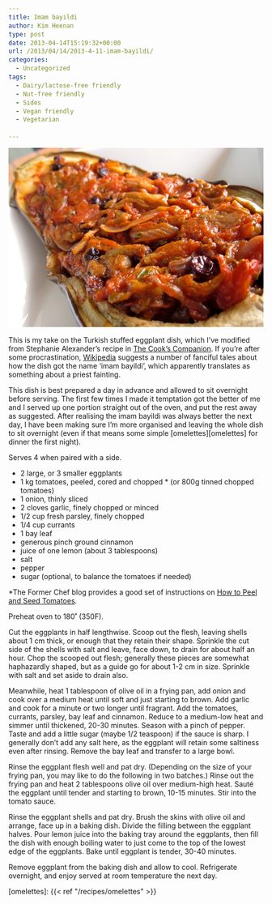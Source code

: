 ```yaml
---
title: Imam bayildi
author: Kim Heenan
type: post
date: 2013-04-14T15:19:32+00:00
url: /2013/04/14/2013-4-11-imam-bayildi/
categories:
  - Uncategorized
tags:
  - Dairy/lactose-free friendly
  - Nut-free friendly
  - Sides
  - Vegan friendly
  - Vegetarian

---
```


![](imam-bayildi.jpg)

This is my take on the Turkish stuffed eggplant dish, which I’ve modified from Stephanie Alexander’s recipe in [The Cook’s Companion][cooks-companion]. If you’re after some procrastination, [Wikipedia][imam-bayildi] suggests a number of fanciful tales about how the dish got the name ‘imam bayildi’, which apparently translates as something about a priest fainting.

<!--more-->

This dish is best prepared a day in advance and allowed to sit overnight before serving. The first few times I made it temptation got the better of me and I served up one portion straight out of the oven, and put the rest away as suggested. After realising the imam bayildi was always better the next day, I have been making sure I’m more organised and leaving the whole dish to sit overnight (even if that means some simple [omelettes][omelettes] for dinner the first night).

Serves 4 when paired with a side.

  * 2 large, or 3 smaller eggplants
  * 1 kg tomatoes, peeled, cored and chopped * (or 800g tinned chopped tomatoes)
  * 1 onion, thinly sliced
  * 2 cloves garlic, finely chopped or minced
  * 1/2 cup fresh parsley, finely chopped
  * 1/4 cup currants
  * 1 bay leaf
  * generous pinch ground cinnamon
  * juice of one lemon (about 3 tablespoons)
  * salt
  * pepper
  * sugar (optional, to balance the tomatoes if needed)

*The Former Chef blog provides a good set of instructions on [How to Peel and Seed Tomatoes][peel-seed-tomatoes].

Preheat oven to 180˚ (350F).

Cut the eggplants in half lengthwise. Scoop out the flesh, leaving shells about 1 cm thick, or enough that they retain their shape. Sprinkle the cut side of the shells with salt and leave, face down, to drain for about half an hour. Chop the scooped out flesh; generally these pieces are somewhat haphazardly shaped, but as a guide go for about 1-2 cm in size. Sprinkle with salt and set aside to drain also.

Meanwhile, heat 1 tablespoon of olive oil in a frying pan, add onion and cook over a medium heat until soft and just starting to brown. Add garlic and cook for a minute or two longer until fragrant. Add the tomatoes, currants, parsley, bay leaf and cinnamon. Reduce to a medium-low heat and simmer until thickened, 20-30 minutes. Season with a pinch of pepper. Taste and add a little sugar (maybe 1/2 teaspoon) if the sauce is sharp. I generally don’t add any salt here, as the eggplant will retain some saltiness even after rinsing. Remove the bay leaf and transfer to a large bowl.

Rinse the eggplant flesh well and pat dry. (Depending on the size of your frying pan, you may like to do the following in two batches.) Rinse out the frying pan and heat  2 tablespoons olive oil over medium-high heat. Sauté the eggplant until tender and starting to brown, 10-15 minutes. Stir into the tomato sauce.

Rinse the eggplant shells and pat dry. Brush the skins with olive oil and arrange, face up in a baking dish. Divide the filling between the eggplant halves. Pour lemon juice into the baking tray around the eggplants, then fill the dish with enough boiling water to just come to the top of the lowest edge of the eggplants. Bake until eggplant is tender, 30-40 minutes.

Remove eggplant from the baking dish and allow to cool. Refrigerate overnight, and enjoy served at room temperature the next day.

 [peel-seed-tomatoes]: http://www.formerchef.com/2009/08/20/how-to-peel-and-seed-fresh-tomatoes/
 [cooks-companion]: http://www.amazon.com/The-Cooks-Companion-Ingredients-Australian/dp/1920989005%3FSubscriptionId%3D0ENGV10E9K9QDNSJ5C82%26tag%3Dfredel09-20%26linkCode%3Dxm2%26camp%3D2025%26creative%3D165953%26creativeASIN%3D1920989005
 [imam-bayildi]: http://en.wikipedia.org/wiki/Imam_bayildi
 [omelettes]: {{< ref "/recipes/omelettes" >}}

